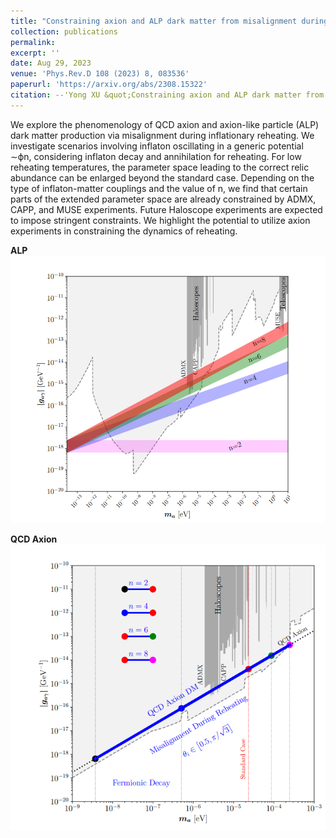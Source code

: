 ```yaml
---
title: "Constraining axion and ALP dark matter from misalignment during reheating"
collection: publications
permalink: 
excerpt: ''
date: Aug 29, 2023
venue: 'Phys.Rev.D 108 (2023) 8, 083536'
paperurl: 'https://arxiv.org/abs/2308.15322'
citation: --'Yong XU &quot;Constraining axion and ALP dark matter from misalignment during reheating .&quot; <i>Phys. Rev. D </i> (2023) 8, 083536.'
---
```


We explore the phenomenology of QCD axion and axion-like particle (ALP) dark matter production via misalignment during inflationary reheating. We investigate scenarios involving inflaton oscillating in a generic potential ∼ϕn, considering inflaton decay and annihilation for reheating. For low reheating temperatures, the parameter space leading to the correct relic abundance can be enlarged beyond the standard case. Depending on the type of inflaton-matter couplings and the value of n, we find that certain parts of the extended parameter space are already constrained by ADMX, CAPP, and MUSE experiments. Future Haloscope experiments are expected to impose stringent constraints. We highlight the potential to utilize axion experiments in constraining the dynamics of reheating.

**ALP**
![Editing a markdown file for a talk](/images/ALP.png)

**QCD Axion**
![Editing a markdown file for a talk](/images/QCD_Axion.png)
